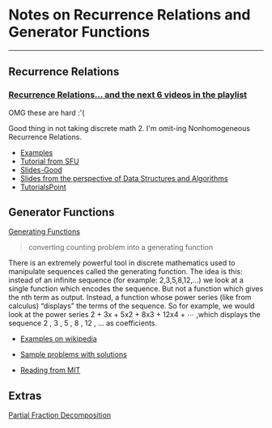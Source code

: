 # Notes on Recurrence Relations and Generator Functions
-----------------------------
## Recurrence Relations

### [Recurrence Relations... and the next 6 videos in the playlist ](https://www.youtube.com/watch?v=eAaP4XaB8hM&index=17&list=PLDDGPdw7e6Aj0amDsYInT_8p6xTSTGEi2)

OMG these are hard :'(

Good thing in not taking discrete math 2. I'm omit-ing Nonhomogeneous Recurrence Relations.

* [Examples](http://discretetext.oscarlevin.com/dmoi/sec_recurrence.html)
* [Tutorial from  SFU](https://www.cs.sfu.ca/~ggbaker/zju/math/recurrence.html)
* [Slides-Good](http://nms.lu.lv/wp-content/uploads/2016/04/21-linear-recurrences.pdf)
* [Slides from the perspective of Data Structures and Algorithms](http://www.cs.cmu.edu/~rweba/algf09/solverecurrencesSF.pdf)
* [TutorialsPoint](https://www.tutorialspoint.com/discrete_mathematics/discrete_mathematics_recurrence_relation.htm)




## Generator Functions

[Generating Functions](https://www.youtube.com/watch?v=-drdeNMoe8w&list=PLDDGPdw7e6Aj0amDsYInT_8p6xTSTGEi2&index=11)

  > converting counting problem into a generating function

There is an extremely powerful tool in discrete mathematics used to manipulate sequences called the generating function. The idea is this: instead of an infinite sequence (for example:  2,3,5,8,12,…)
we look at a single function which encodes the sequence. But not a function which gives the nth term as output. Instead, a function whose power series (like from calculus) “displays” the terms of the sequence. So for example, we would look at the power series 2 + 3x + 5x2 + 8x3 + 12x4 + ⋯ ,which displays the sequence 2 , 3 , 5 , 8 , 12 , … as coefficients.

* [Examples on wikipedia](https://en.wikipedia.org/wiki/Examples_of_generating_functions)

* [Sample problems with solutions](http://www.maths.lse.ac.uk/Personal/jozef/MA210/04sol.pdf)

* [Reading from MIT](https://ocw.mit.edu/courses/electrical-engineering-and-computer-science/6-042j-mathematics-for-computer-science-fall-2010/readings/MIT6_042JF10_chap12.pdf)


## Extras  
[Partial Fraction Decomposition](https://www.youtube.com/watch?v=fyDQlPNQ_y0&list=PLDDGPdw7e6Aj0amDsYInT_8p6xTSTGEi2&index=14)
